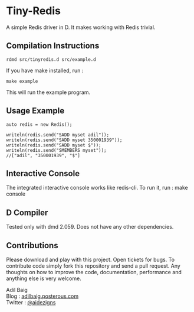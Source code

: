 Tiny-Redis
==========
A simple Redis driver in D. It makes working with Redis trivial.

## Compilation Instructions

	rdmd src/tinyredis.d src/example.d

If you have make installed, run :

	make example
	
This will run the example program.

## Usage Example
	auto redis = new Redis();
    
    writeln(redis.send("SADD myset adil"));
    writeln(redis.send("SADD myset 350001939"));
    writeln(redis.send("SADD myset $"));
    writeln(redis.send("SMEMBERS myset"));
    //["adil", "350001939", "$"] 

## Interactive Console
The integrated interactive console works like redis-cli. To run it, run :
	make console

## D Compiler
Tested only with dmd 2.059. Does not have any other dependencies. 

## Contributions
Please download and play with this project. Open tickets for bugs. To contribute code simply fork this repository and send a pull request.
Any thoughts on how to improve the code, documentation, performance and anything else is very welcome.

Adil Baig
<br />Blog : [adilbaig.posterous.com](http://adilbaig.posterous.com)
<br />Twitter : [@aidezigns](http://twitter.com/aidezigns)
